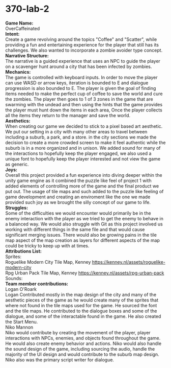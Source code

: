 # 370-lab-2
**Game Name:** <br/>
OverCaffeinated <br/>
**Intent:** <br/>
Create a game revolving around the topics "Coffee" and "Scatter", while providing a fun and entertaining experience for the player that still has its challenges. We also wanted to incorporate a zombie avoider type concept.<br/>
**Narrative Structure:** <br/>
The narrative is a guided experience that uses an NPC to guide the player on a scavenger hunt around a city that has been infected by zombies.<br/>
**Mechanics:** <br/>
The game is controlled with keyboard inputs. In order to move the player can use WASD or arrow keys, iteration is bounded to E and dialogue progression is also bounded to E. The player is given the goal of finding items needed to make the perfect cup of coffee to save the world and cure the zombies. The player then goes to 1 of 3 zones in the game that are swarming with the undead and then using the hints that the game provides the player must hunt down the items in each area, Once the player collects all the items they return to the manager and save the world.<br/>
**Aesthetics:** <br/>
When creating our game we decided to stick to a pixel based art aesthetic. We put our setting in a city with many other areas to travel between including a suburb, a park, and a store. in the city sections we made the decision to create a more crowded screen to make it feel authentic while the suburb is in a more organized and in unison. We added sound for many of the interactions to hopefully keep the player engaged, we also used a unique font to hopefully keep the player interested and not view the game as generic.<br/>
**Joys:** <br/>
Overall this project provided a fun experience into diving deeper within the unity game engine as it combined the puzzle like feel of project 1 with added elements of controlling more of the game and the final product we put out. The usage of tile maps and such added to the puzzle like feeling of game development and creating an enviroment like the one we made provided such joy as we brought the silly concept of our game to life.<br/>
**Struggles:** <br/>
Some of the difficulties we would encounter would primarily be in the enemy interaction with the player as we tried to get the enemy to behave in a balanced way. We would also struggle with Git as this project involved us working with different things in the same file and that would cause significant merging issues. There would also be growing pains in the tile map aspect of the map creation as layers for different aspects of the map could be tricky to keep up with at times. <br/>
**Attributions List:**<br/>
      Sprites:<br/>
      Roguelike Modern City Tile Map, Kenney https://kenney.nl/assets/roguelike-modern-city <br/> 
      Rpg Urban Pack Tile Map, Kenney https://kenney.nl/assets/rpg-urban-pack <br/> 
      Sounds:<br/>
**Team member contributions:** <br/>
Logan O'Roark<br/>
Logan Contributed mostly in the map design of the city and many of the aesthetic pieces of the game as he would create many of the sprites that where not found in the tile maps used for the game. He sourced the font and the tile maps. He contributed to the dialogue boxes and some of the dialogue, and some of the interactable found in the game. He also created the Start Menu. <br/>
Niko Mannon<br/> 
Niko would contribute by creating the movement of the player, player interactions with NPCs, enemies, and objects found throughout the game. He would also create enemy behavior and actions.  Niko would also handle the sound design of the game, including sourcing the audio, handle the majority of the UI design and would contribute to the suburb map design. Niko also was the primary script writer for dialogue.
